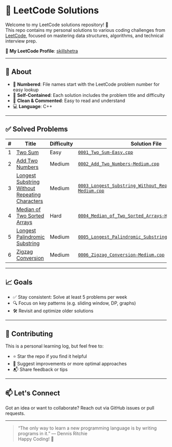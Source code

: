 # 🧠 LeetCode Solutions

Welcome to my LeetCode solutions repository! 🚀  
This repo contains my personal solutions to various coding challenges from [LeetCode](https://leetcode.com/), focused on mastering data structures, algorithms, and technical interview prep.

🔗 **My LeetCode Profile**: [skillshetra](https://leetcode.com/u/skillshetra/)

---

## 📌 About

- 🔢 **Numbered**: File names start with the LeetCode problem number for easy lookup
- 📁 **Self-Contained**: Each solution includes the problem title and difficulty
- 💬 **Clean & Commented**: Easy to read and understand
- 💻 **Language**: C++

---

## ✅ Solved Problems

| #   | Title                                                                                     | Difficulty | Solution File                                                          |
|-----|--------------------------------------------------------------------------------------------|------------|------------------------------------------------------------------------|
| 1   | [Two Sum](https://leetcode.com/problems/two-sum/)                                          | Easy       | [`0001_Two_Sum-Easy.cpp`](./0001_Two_Sum-Easy.cpp)                     |
| 2   | [Add Two Numbers](https://leetcode.com/problems/add-two-numbers/)                          | Medium     | [`0002_Add_Two_Numbers-Medium.cpp`](./0002_Add_Two_Numbers-Medium.cpp)|
| 3   | [Longest Substring Without Repeating Characters](https://leetcode.com/problems/longest-substring-without-repeating-characters/) | Medium     | [`0003_Longest_Substring_Without_Repeating_Characters-Medium.cpp`](./0003_Longest_Substring_Without_Repeating_Characters-Medium.cpp) |
| 4   | [Median of Two Sorted Arrays](https://leetcode.com/problems/median-of-two-sorted-arrays/)  | Hard       | [`0004_Median_of_Two_Sorted_Arrays-Hard.cpp`](./0004_Median_of_Two_Sorted_Arrays-Hard.cpp) |
| 5   | [Longest Palindromic Substring](https://leetcode.com/problems/longest-palindromic-substring/) | Medium  | [`0005_Longest_Palindromic_Substring-Medium.cpp`](./0005_Longest_Palindromic_Substring-Medium.cpp) |
| 6   | [Zigzag Conversion](https://leetcode.com/problems/zigzag-conversion/)                      | Medium     | [`0006_Zigzag_Conversion-Medium.cpp`](./0006_Zigzag_Conversion-Medium.cpp) |

---

## 📈 Goals

- ✅ Stay consistent: Solve at least 5 problems per week
- 🔍 Focus on key patterns (e.g. sliding window, DP, graphs)
- 🛠️ Revisit and optimize older solutions

---

## 🤝 Contributing

This is a personal learning log, but feel free to:
- ⭐ Star the repo if you find it helpful
- 🧐 Suggest improvements or more optimal approaches
- 📬 Share feedback or tips

---

## 📫 Let's Connect

Got an idea or want to collaborate? Reach out via GitHub issues or pull requests.

---

> “The only way to learn a new programming language is by writing programs in it.” — Dennis Ritchie  
Happy Coding! 🙌
